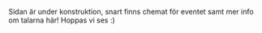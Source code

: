 Sidan är under konstruktion, snart finns chemat för eventet samt mer info om talarna här! Hoppas vi ses :) 

